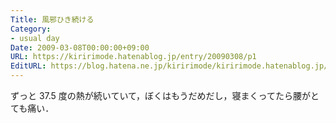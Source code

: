 ```yaml
---
Title: 風邪ひき続ける
Category:
- usual day
Date: 2009-03-08T00:00:00+09:00
URL: https://kiririmode.hatenablog.jp/entry/20090308/p1
EditURL: https://blog.hatena.ne.jp/kiririmode/kiririmode.hatenablog.jp/atom/entry/8454420450078213380
---
```



ずっと 37.5 度の熱が続いていて，ぼくはもうだめだし，寝まくってたら腰がとても痛い．
